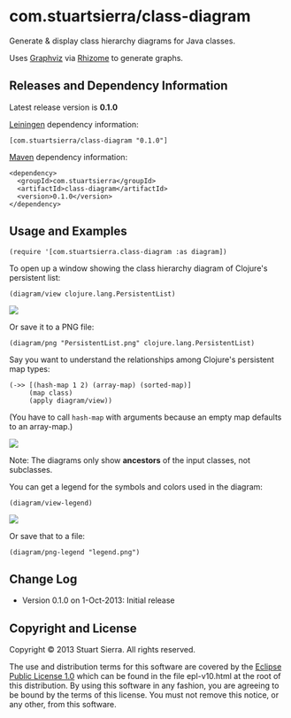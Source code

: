 # com.stuartsierra/class-diagram

Generate & display class hierarchy diagrams for Java classes.

Uses [Graphviz] via [Rhizome] to generate graphs.

[Graphviz]: http://www.graphviz.org/
[Rhizome]: https://github.com/ztellman/rhizome



## Releases and Dependency Information

Latest release version is **0.1.0**

[Leiningen] dependency information:

    [com.stuartsierra/class-diagram "0.1.0"]

[Maven] dependency information:

    <dependency>
      <groupId>com.stuartsierra</groupId>
      <artifactId>class-diagram</artifactId>
      <version>0.1.0</version>
    </dependency>

[Leiningen]: http://leiningen.org/
[Maven]: http://maven.apache.org/



## Usage and Examples

    (require '[com.stuartsierra.class-diagram :as diagram])

To open up a window showing the class hierarchy diagram of Clojure's
persistent list:

    (diagram/view clojure.lang.PersistentList)

![](https://raw.github.com/stuartsierra/class-diagram/master/examples/PersistentList.png)

Or save it to a PNG file:

    (diagram/png "PersistentList.png" clojure.lang.PersistentList)

Say you want to understand the relationships among Clojure's
persistent map types:

    (->> [(hash-map 1 2) (array-map) (sorted-map)]
         (map class)
         (apply diagram/view))

(You have to call `hash-map` with arguments because an empty map
defaults to an array-map.)

![](https://raw.github.com/stuartsierra/class-diagram/master/examples/maps.png)

Note: The diagrams only show **ancestors** of the input classes, not
subclasses.

You can get a legend for the symbols and colors used in the diagram:

    (diagram/view-legend)

![](https://raw.github.com/stuartsierra/class-diagram/master/examples/legend.png)

Or save that to a file:

    (diagram/png-legend "legend.png")



## Change Log

* Version 0.1.0 on 1-Oct-2013: Initial release



## Copyright and License

Copyright © 2013 Stuart Sierra. All rights reserved.

The use and distribution terms for this software are covered by the
[Eclipse Public License 1.0] which can be found in the file
epl-v10.html at the root of this distribution. By using this software
in any fashion, you are agreeing to be bound by the terms of this
license. You must not remove this notice, or any other, from this
software.

[Eclipse Public License 1.0]: http://opensource.org/licenses/eclipse-1.0.php

